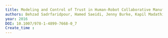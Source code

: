 ```yaml
---
title: Modeling and Control of Trust in Human-Robot Collaborative Manufacturing
authors: Behzad Sadrfaridpour, Hamed Saeidi, Jenny Burke, Kapil Madathil, Yue Wang
year: 2016
DOI: 10.1007/978-1-4899-7668-0_7
Create_time :  
---
```


